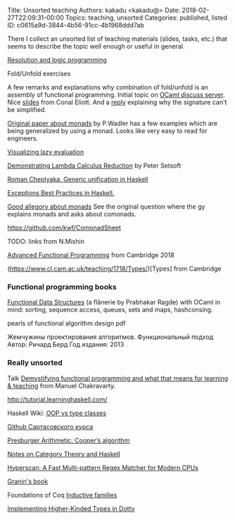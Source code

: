Title: Unsorted teaching
Authors: kakadu <kakadu@>
Date: 2018-02-27T22:09:31-00:00
Topics: teaching, unsorted
Categories: published, listed
ID: c0615a9d-3844-4b56-91cc-4b1968ddd7ab


There I collect an unsorted list of teaching materials (slides, tasks, etc.) that seems to describe the topic well enough or useful in general.

[Resolution and logic programming](http://www.comp.nus.edu.sg/~cs3234/cs3234-lec05.pdf)

Fold/Unfold exercises

A few remarks and explanations why combination of fold/unfold is an assembly of functional programming. Initial topic on 
[OCaml discuss server](https://discuss.ocaml.org/t/how-to-unfold-unfold-what-is-a-good-source/). Nice 
[slides](http://conal.net/talks/folds-and-unfolds.pdf) from Conal Eliott. And a [reply](https://discuss.ocaml.org/t/how-to-unfold-unfold-what-is-a-good-source/2039/7) explaining why the signature can't be 
simplified.

[Original paper about monads](http://homepages.inf.ed.ac.uk/wadler/papers/marktoberdorf/baastad.pdf) by P.Wadler has a few examples which are being generalized by using a monad. Looks like very easy to read for engineers.
 
[Visualizing lazy evaluation](http://www.well-typed.com/blog/2017/09/visualize-cbn/) 
 
[Demonstrating Lambda Calculus Reduction](https://www.itu.dk/~sestoft/papers/mfps2001-sestoft.pdf) by Peter Setsoft 

[Roman Cheplyaka. Generic unification in Haskell](https://ro-che.info/articles/2017-06-17-generic-unification)

[Exceptions Best Practices in Haskell. ](https://www.fpcomplete.com/blog/2016/11/exceptions-best-practices-haskell)

[Good allegory about monads](https://softwareengineering.stackexchange.com/questions/322431/what-is-a-comonad-and-how-are-they-useful) See the original question where the gy explains monads and asks about comonads.

https://github.com/kwf/ComonadSheet

TODO: links from N.Mishin 

[Advanced Functional Programming](https://www.cl.cam.ac.uk/teaching/1718/L28/materials.html) from Cambridge 2018

(https://www.cl.cam.ac.uk/teaching/1718/Types/)[Types] from Cambridge

### Functional programming books

[Functional Data Structures](https://cs.uwaterloo.ca/~plragde/flaneries/FDS/index.html) (a flânerie by Prabhakar Ragde)
with OCaml in mind: sorting, sequence access, queues, sets and maps, hashconsing.

pearls of functional algorithm design pdf

Жемчужины проектирования алгоритмов. Функциональный подход Автор: Ричард Берд Год издания: 2013


### Really unsorted

Talk [Demystifying functional programming and what that means for learning & teaching](http://nights.yowconference.com.au/archive-2018/yow-night-2018-sydney-manuel-chakravarty-mar-6/) from Manuel Chakravarty.

http://tutorial.learninghaskell.com/

Haskell Wiki: [OOP vs type classes](https://wiki.haskell.org/OOP_vs_type_classes)

[Github Сартасовского курса](https://github.com/Stanislav-Sartasov/spsu-mm-programming-second-course)

[Presburger Arithmetic: Cooper’s algorithm](http://www2.imm.dtu.dk/courses/02917/Presburger1.pdf)

[Notes on Category Theory and Haskell](https://github.com/jwbuurlage/category-theory-programmers)

[Hyperscan: A Fast Multi-pattern Regex Matcher  for Modern CPUs](https://www.usenix.org/system/files/nsdi19-wang-xiang.pdf)

[Granin's book](https://drive.google.com/drive/folders/0B1Rdr1fbS6M9SjlKUk1zMVNjOVU)

Foundations of Coq [Inductive families](http://www.cse.chalmers.se/~peterd/papers/Inductive_Families.pdf)

[Implementing  Higher-Kinded  Types  in  Dotty](http://guillaume.martres.me/publications/dotty-hk.pdf)

